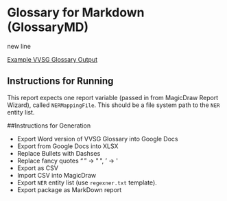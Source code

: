 # Glossary for Markdown (GlossaryMD)

new line

[Example VVSG Glossary Output](vvsg_living_glossary.md)

## Instructions for Running

This report expects one report variable (passed in from MagicDraw Report Wizard), called `NERMappingFile`. This should be a file system path to the `NER` entity list.

##Instructions for Generation

- Export Word version of VVSG Glossary into Google Docs
- Export from Google Docs into XLSX
- Replace Bullets with Dashses
- Replace fancy quotes “ ” ->  " ",  ’ -> '
- Export as CSV
- Import CSV into MagicDraw
- Export `NER` entity list (use `regexner.txt` template).
- Export package as MarkDown report
